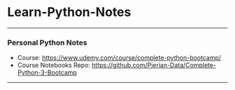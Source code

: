 # Learn-Python-Notes
***
### Personal Python Notes
* Course: https://www.udemy.com/course/complete-python-bootcamp/
* Course Notebooks Repo: https://github.com/Pierian-Data/Complete-Python-3-Bootcamp
***
